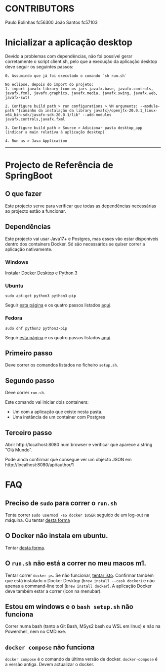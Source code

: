 # CONTRIBUTORS

Paulo Bolinhas fc56300
João Santos fc57103

# Inicializar a aplicação desktop

Devido a problemas com dependências, não foi possível gerar corretamente o script client.sh, pelo que a execução da aplicação desktop deve seguir 
os seguintes passos:

    0. Assumindo que já foi executado o comando `sh run.sh`
    
    No eclipse, depois do import do projeto:
    1. import javafx library (com os jars javafx.base, javafx.controls, javafx.fxml, javafx.graphics, javafx.media, javafx.swing, javafx.web,       javafx-swt)

    2. Configure build path > run configurations > VM arguments: --module-path "{caminho da instalação da library javafx}/openjfx-20.0.1_linux-x64_bin-sdk/javafx-sdk-20.0.1/lib" --add-modules javafx.controls,javafx.fxml

    3. Configure build path > Source > Adicionar pasta desktop_app (indicar a main relativa à aplicação desktop)

    4. Run as > Java Application
-----
# Projecto de Referência de SpringBoot

## O que fazer

Este projecto serve para verificar que todas as dependências necessárias ao projecto estão a funcionar.

## Dependências

Este projecto vai usar Java17+ e Postgres, mas esses vão estar disponíveis dentro dos containers Docker. Só são necessários se quiser correr a aplicação nativamente.

### Windows

Instalar [Docker Desktop](https://docs.docker.com/desktop/install/windows-install/) e [Python 3](https://www.python.org/ftp/python/3.11.2/python-3.11.2-amd64.exe)

### Ubuntu

```
sudo apt-get python3 python3-pip
```

Seguir [esta página](https://docs.docker.com/engine/install/ubuntu/) e os quatro passos listados [aqui](https://docs.docker.com/engine/install/linux-postinstall/#manage-docker-as-a-non-root-user).

### Fedora

```
sudo dnf python3 python3-pip
```

Seguir [esta página](https://docs.docker.com/engine/install/fedora/) e os quatro passos listados [aqui](https://docs.docker.com/engine/install/linux-postinstall/#manage-docker-as-a-non-root-user).


## Primeiro passo

Deve correr os comandos listados no ficheiro `setup.sh`.

## Segundo passo

Deve correr `run.sh`.

Este comando vai iniciar dois containers:

* Um com a aplicação que existe nesta pasta.
* Uma instância de um container com Postgres

## Terceiro passo

Abrir http://localhost:8080 num browser e verificar que aparece a string "Olá Mundo".

Pode ainda confirmar que consegue ver um objecto JSON em http://localhost:8080/api/author/1


# FAQ

## Preciso de `sudo` para correr o `run.sh`
Tenta correr `sudo usermod -aG docker $USER` seguido de um log-out na máquina.
Ou tentar [desta forma](https://www.digitalocean.com/community/questions/how-to-fix-docker-got-permission-denied-while-trying-to-connect-to-the-docker-daemon-socket)

## O Docker não instala em ubuntu.

Tentar [desta forma](https://askubuntu.com/a/1411717).

## O `run.sh` não está a correr no meu macos m1.

Tentar correr `docker ps`. Se não funcionar, [tentar isto](https://stackoverflow.com/a/68202428/28516).
Confirmar também que está instalado o Docker Desktop (`brew install --cask docker`) e não apenas a command-line tool (`brew install docker`). A aplicação Docker deve também estar a correr (icon na menubar).


## Estou em windows e o `bash setup.sh` não funciona

Correr numa bash (tanto a Git Bash, MSys2 bash ou WSL em linux) e não na Powershell, nem no CMD.exe.

## `docker compose` não funciona

`docker compose` é o comando da última versão de docker. `docker-compose` é a versão antiga. Devem actualizar o docker.
